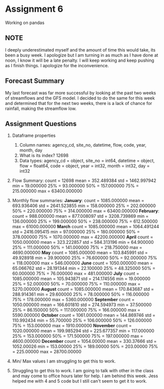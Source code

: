 # Assignment 6
Working on pandas

## NOTE
I deeply underestimated myself and the amount of time this would take, its been a busy week. I apologize but I am turning in as much as I have done at noon, I know it will be a late penalty. I will keep working and keep pushing as I finish things. I apologize for the inconvenience. 
## Forecast Summary
My last forecast was far more successful by looking at the past two weeks of streamflows and the GFS model. I decided to do the same for this week and determined that for the next two weeks, there is a lack of chance for rainfall, making the streamflow low.

## Assignment Questions
1. Dataframe properties
   1. Column names: agency_cd, site_no, datetime, flow, code, year, month, day
   2. What is its index? 12698
   3. Data types: agency_cd = object, site_no = int64, datetime = object, flow = float64, code = object, year = int32, month = int32, day = int32
2. Flow Summary:
   count = 12698
   mean = 352.489384
   std = 1462.997942
   min = 19.000000
   25% = 93.000000
   50% = 157.000000
   75% = 215.000000
   max = 63400.000000
3. Monthly flow summaries:
   **January**:
   count = 1085.000000
   mean = 693.936406
   std = 2641.523855
   min = 158.000000
   25% = 202.000000
   50% = 220.000000
   75% = 314.000000
   max = 63400.000000
   **February**:
   count = 988.000000
   mean = 877.008097
   std = 3208.739869
   min = 136.000000
   25% = 199.000000
   50% = 238.000000
   75% = 612.500000
   max = 61000.000000
   **March**
   count = 1085.000000
   mean = 1064.491244
   std = 2416.095415
   min = 97.000000
   25% = 180.000000
   50% = 378.000000
   75% = 1070.000000
   max = 42200.000000
   **April**
   count = 1050.000000
   mean = 323.222857
   std = 584.313196
   min = 64.900000
   25% = 111.000000
   50% = 141.000000
   75% = 218.750000
   max = 4690.000000
   **May**
   count = 1085.000000
   mean = 103.845991
   std = 49.928918
   min = 39.900000
   25% = 76.600000
   50% = 92.000000
   75% = 118.000000
   max = 546.000000
   **June**
   count = 1050.000000
   mean = 65.066762
   std = 28.191344
   min = 22.100000
   25% = 48.325000
   50% = 60.000000
   75% = 76.000000
   max = 481.000000
   **July**
   count = 1085.000000
   mean = 105.943871
   std = 214.174556	
   min = 19.000000
   25% = 52.000000
   50% = 70.000000
   75% = 110.000000
   max = 5270.000000
   **August**
   count = 1085.000000
   mean = 170.843687
   std = 288.914361
   min = 29.600000
   25% = 78.000000
   50% = 116.000000
   75% = 178.000000
   max = 5360.000000
   **September**
   count = 1050.000000
   mean = 166.601810
   std = 274.594973
   min = 37.500000
   25% = 86.150000
   50% = 117.000000
   75% = 166.000000
   max = 5590.000000
   **October**
   count = 1061.000000
   mean = 144.869746
   std = 110.992434
   min = 55.700000
   25% = 106.000000
   50% = 126.000000
   75% = 153.000000
   max = 1910.000000
   **November**
   count = 1020.000000
   mean = 199.985294
   std = 225.677357
   min = 117.000000
   25% = 153.000000
   50% = 171.500000
   75% = 197.000000
   max = 4600.000000
   **December**
   count = 1054.00000
   mean = 330.37666
   std = 1052.00026
   min = 153.00000
   25% = 189.00000
   50% = 203.00000
   75% = 225.00000
   max = 28700.00000

4. Min/ Max values
   I am struggling to get this to work.

5. Struggling to get this to work. I am going to talk with other in the class and may come to office hours later for help. I am behind this week. Jess helped me with 4 and 5 code but I still can't seem to get it to work.


